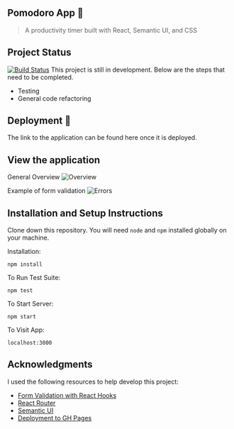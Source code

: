## Pomodoro App 🍅

> A productivity timer built with React, Semantic UI, and CSS

## Project Status

[![Build Status](https://app.travis-ci.com/lexiewh/react-pomodoro-app.svg?branch=master)](https://app.travis-ci.com/lexiewh/react-pomodoro-app)
This project is still in development. Below are the steps that need to be completed.

- Testing
- General code refactoring

## Deployment 🚀

The link to the application can be found here once it is deployed.

## View the application

General Overview
![Overview](./public/overview.gif)

Example of form validation
![Errors](./public/errors.gif)

## Installation and Setup Instructions

Clone down this repository. You will need `node` and `npm` installed globally on your machine.

Installation:

`npm install`

To Run Test Suite:

`npm test`

To Start Server:

`npm start`

To Visit App:

`localhost:3000`

## Acknowledgments

I used the following resources to help develop this project:

- [Form Validation with React Hooks](https://upmostly.com/tutorials/form-validation-using-custom-react-hooks)
- [React Router](https://reacttraining.com/react-router/)
- [Semantic UI](https://react.semantic-ui.com/)
- [Deployment to GH Pages](https://github.com/gitname/react-gh-pages)
